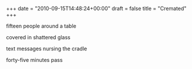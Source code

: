 +++
date = "2010-09-15T14:48:24+00:00"
draft = false
title = "Cremated"
+++
<p>fifteen people around a table</p>&#13;
<p>covered in shattered glass</p>&#13;
<p>text messages nursing the cradle</p>&#13;
<p>forty-five minutes pass</p> 
